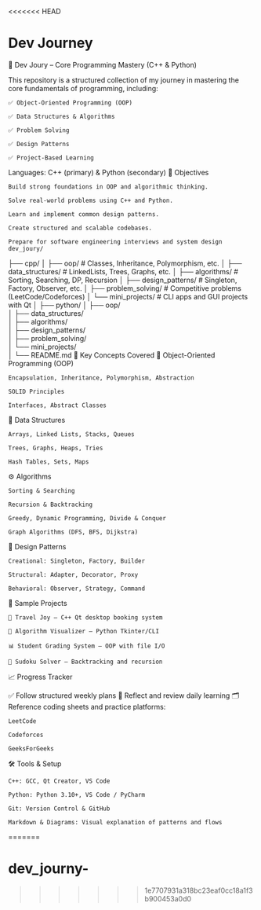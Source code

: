 <<<<<<< HEAD
# Dev Journey

🚀 Dev Joury – Core Programming Mastery (C++ & Python)

This repository is a structured collection of my journey in mastering the core fundamentals of programming, including:

    ✅ Object-Oriented Programming (OOP)

    ✅ Data Structures & Algorithms

    ✅ Problem Solving

    ✅ Design Patterns

    ✅ Project-Based Learning

Languages: C++ (primary) & Python (secondary)
🎯 Objectives

    Build strong foundations in OOP and algorithmic thinking.

    Solve real-world problems using C++ and Python.

    Learn and implement common design patterns.

    Create structured and scalable codebases.

    Prepare for software engineering interviews and system design
    dev_joury/
├── cpp/
│   ├── oop/                # Classes, Inheritance, Polymorphism, etc.
│   ├── data_structures/    # LinkedLists, Trees, Graphs, etc.
│   ├── algorithms/         # Sorting, Searching, DP, Recursion
│   ├── design_patterns/    # Singleton, Factory, Observer, etc.
│   ├── problem_solving/    # Competitive problems (LeetCode/Codeforces)
│   └── mini_projects/      # CLI apps and GUI projects with Qt
│
├── python/
│   ├── oop/                
│   ├── data_structures/    
│   ├── algorithms/         
│   ├── design_patterns/    
│   ├── problem_solving/    
│   └── mini_projects/      
│
└── README.md
🧠 Key Concepts Covered
🧱 Object-Oriented Programming (OOP)

    Encapsulation, Inheritance, Polymorphism, Abstraction

    SOLID Principles

    Interfaces, Abstract Classes

🧮 Data Structures

    Arrays, Linked Lists, Stacks, Queues

    Trees, Graphs, Heaps, Tries

    Hash Tables, Sets, Maps

⚙️ Algorithms

    Sorting & Searching

    Recursion & Backtracking

    Greedy, Dynamic Programming, Divide & Conquer

    Graph Algorithms (DFS, BFS, Dijkstra)

🧩 Design Patterns

    Creational: Singleton, Factory, Builder

    Structural: Adapter, Decorator, Proxy

    Behavioral: Observer, Strategy, Command

📌 Sample Projects

    🎯 Travel Joy – C++ Qt desktop booking system

    🧪 Algorithm Visualizer – Python Tkinter/CLI

    📊 Student Grading System – OOP with file I/O

    🧠 Sudoku Solver – Backtracking and recursion

📈 Progress Tracker

✅ Follow structured weekly plans
🧠 Reflect and review daily learning
🗂️ Reference coding sheets and practice platforms:

    LeetCode

    Codeforces

    GeeksForGeeks

🛠️ Tools & Setup

    C++: GCC, Qt Creator, VS Code

    Python: Python 3.10+, VS Code / PyCharm

    Git: Version Control & GitHub

    Markdown & Diagrams: Visual explanation of patterns and flows

=======
# dev_journy-
>>>>>>> 1e7707931a318bc23eaf0cc18a1f3b900453a0d0
